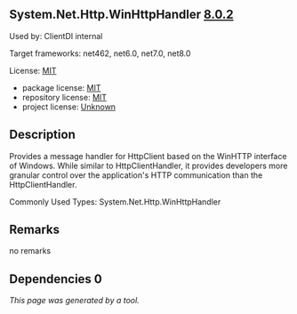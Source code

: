 System.Net.Http.WinHttpHandler [8.0.2](https://www.nuget.org/packages/System.Net.Http.WinHttpHandler/8.0.2)
--------------------

Used by: ClientDI internal

Target frameworks: net462, net6.0, net7.0, net8.0

License: [MIT](../../../../licenses/mit) 

- package license: [MIT](https://licenses.nuget.org/MIT) 
- repository license: [MIT](https://github.com/dotnet/runtime) 
- project license: [Unknown](https://dot.net/) 

Description
-----------
Provides a message handler for HttpClient based on the WinHTTP interface of Windows. While similar to HttpClientHandler, it provides developers more granular control over the application's HTTP communication than the HttpClientHandler.

Commonly Used Types:
System.Net.Http.WinHttpHandler

Remarks
-----------
no remarks


Dependencies 0
-----------


*This page was generated by a tool.*
